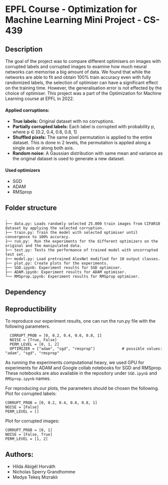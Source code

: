 # EPFL Course - Optimization for Machine Learning Mini Project - CS-439

## Description
The goal of the project was to compare different optimisers on images with corrupted labels and corrupted images to examine how much neural networks can memorise a big amount of data. We found that while the networks are able to fit and obtain 100\% train accuracy even with fully randomized labels, the selection of optimiser can have a significant effect on the training time. However, the generalisation error is not effected by the choice of optimiser. This project was a part of the Optimization for Machine Learning course at EPFL in 2022. 

#### Applied corruptions:
- **True labels:** Original dataset with no corruptions.
- **Partially corrupted labels:** Each label is corrupted with probability p, where p ∈ [0.2, 0.4, 0.6, 0.8, 1]
- **Shuffled pixels:** The same pixel permutation is applied to the entire dataset. This is done in 2 levels, the permutation is applied along a single axis or along both axis.
- **Random noise:** A Gaussian distribution with same mean and variance as the original dataset is used to generate a new dataset.

#### Used optimizers
- SGD
- ADAM
- RMSprop

## Folder structure
    .
    ├── data.py: Loads randomly selected 25.000 train images from CIFAR10 dataset by applying the selected corruption.
    ├── train.py: Train the model with selected optimiser until convergence to 100% accuracy. 
    ├── run.py:  Run the experiments for the different optimizers on the original and the manipulated data.
    ├── test.py: Tests the performance of trained model with uncorrupted test set.
    ├── model.py: Load pretrained AlexNet modified for 10 output classes.
    ├── plot.py: Create plots for the experiments.
    ├── SGD.ipynb: Experiment results for SGD optimiser.
    ├── ADAM.ipynb: Experiment results for ADAM optimiser.
    └── RMSprop.ipynb: Experiment results for RMSprop optimiser.

## Dependency



## Reproductibility
To reproduce our experiment results, one can run the run.py file with the following parameters.
```
  CORRUPT_PROB = [0, 0.2, 0.4, 0.6, 0.8, 1]
  NOISE = [True, False]
  PERM_LEVEL = [0, 1, 2]
  OPTIMIZER = ["adam", "sgd", "rmsprop"]            # possible values: "adam", "sgd", "rmsprop"
```
As running the experiments computational heavy, we used GPU for experiments for ADAM and Google collab notebooks for SGD and RMSprop.
These notebooks are also available in the repository under `SGD.ipynb` and `RMSprop.ipynb` names.

For reproducing our plots, the parameters should be chosen the following. 
Plot for corrupted labels:
```
CORRUPT_PROB = [0, 0.2, 0.4, 0.6, 0.8, 1]
NOISE = [False]
PERM_LEVEL = []
```
Plot for corrupted images: 
```
CORRUPT_PROB = [0, 1]
NOISE = [False, True]
PERM_LEVEL = [1, 2]
```

## Authors:
- Hilda Abigél Horváth
- Nicholas Sperry Grandhomme
- Medya Tekeş Mızraklı
